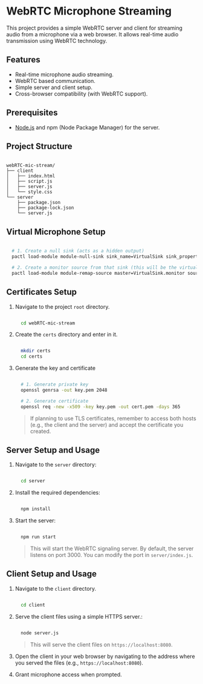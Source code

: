 # WebRTC Microphone Streaming

This project provides a simple WebRTC server and client for streaming audio from a microphone via a web browser. It allows real-time audio transmission using WebRTC technology.

## Features

*   Real-time microphone audio streaming.
*   WebRTC based communication.
*   Simple server and client setup.
*   Cross-browser compatibility (with WebRTC support).

## Prerequisites

*   [Node.js](https://nodejs.org/) and npm (Node Package Manager) for the server.

## Project Structure

```

webRTC-mic-stream/
├── client
│   ├── index.html
│   ├── script.js
│   ├── server.js
│   └── style.css
└── server
    ├── package.json
    ├── package-lock.json
    └── server.js

```

## Virtual Microphone Setup

  ```sh

    # 1. Create a null sink (acts as a hidden output)
    pactl load-module module-null-sink sink_name=VirtualSink sink_properties=device.description=VirtualSink

    # 2. Create a monitor source from that sink (this will be the virtual mic)
    pactl load-module module-remap-source master=VirtualSink.monitor source_name=VirtualMic source_properties=device.description=VirtualMic

  ```

## Certificates Setup

1. Navigate to the project `root` directory.

    ```sh

      cd webRTC-mic-stream

    ```

2. Create the `certs` directory and enter in it.

    ```sh

      mkdir certs
      cd certs

    ```

3. Generate the key and certificate

    ```sh

      # 1. Generate private key
      openssl genrsa -out key.pem 2048

      # 2. Generate certificate
      openssl req -new -x509 -key key.pem -out cert.pem -days 365

    ```

    > If planning to use TLS certificates, remember to access both hosts (e.g., the client and the server) and accept the certificate you created.

## Server Setup and Usage

1.  Navigate to the `server` directory:

    ```sh

      cd server

    ```

2.  Install the required dependencies:

    ```sh

      npm install

    ```

3.  Start the server:

    ```sh

      npm run start

    ```

    > This will start the WebRTC signaling server.  By default, the server listens on port 3000. You can modify the port in `server/index.js`.

## Client Setup and Usage

1.  Navigate to the `client` directory.

    ```sh

      cd client

    ```

2.  Serve the client files using a simple HTTPS server.:

    ```sh

      node server.js

    ```

    > This will serve the client files on `https://localhost:8080`.

3.  Open the client in your web browser by navigating to the address where you served the files (e.g., `https://localhost:8080`).

4.  Grant microphone access when prompted.
